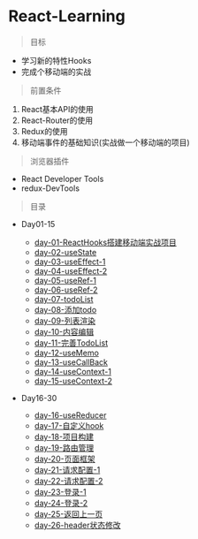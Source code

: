 # React-Learning

> 目标

* 学习新的特性Hooks
* 完成个移动端的实战

> 前置条件

1. React基本API的使用
2. React-Router的使用
3. Redux的使用
4. 移动端事件的基础知识(实战做一个移动端的项目)

> 浏览器插件

* React Developer Tools
* redux-DevTools

> 目录

* Day01-15

    * [day-01-ReactHooks搭建移动端实战项目](./Day01-15/day-01/ReactHooks搭建移动端实战项目.md)
    * [day-02-useState](./Day01-15/day-02/useState.md)
    * [day-03-useEffect-1](./Day01-15/day-03/useEffect-1.md)
    * [day-04-useEffect-2](./Day01-15/day-04/useEffect-2.md)
    * [day-05-useRef-1](./Day01-15/day-05/useRef-1.md)
    * [day-06-useRef-2](./Day01-15/day-06/useRef-2.md)
    * [day-07-todoList](./Day01-15/day-07/todoList.md)
    * [day-08-添加todo](./Day01-15/day-08/添加todo.md)
    * [day-09-列表渲染](./Day01-15/day-09/列表渲染.md)
    * [day-10-内容编辑](./Day01-15/day-10/内容编辑.md)
    * [day-11-完善TodoList](./Day01-15/day-11/完善TodoList.md)
    * [day-12-useMemo](./Day01-15/day-12/useMemo.md)
    * [day-13-useCallBack](./Day01-15/day-13/useCallBack.md)
    * [day-14-useContext-1](./Day01-15/day-14/useContext-1.md)
    * [day-15-useContext-2](./Day01-15/day-15/useContext-2.md)

* Day16-30   

    * [day-16-useReducer](./Day16-30/day-16/useReducer.md)
    * [day-17-自定义hook](./Day16-30/day-17/自定义hook.md)
    * [day-18-项目构建](./Day16-30/day-18/项目构建.md)
    * [day-19-路由管理](./Day16-30/day-19/路由管理.md)
    * [day-20-页面框架](./Day16-30/day-20/页面框架.md)
    * [day-21-请求配置-1](./Day16-30/day-21/请求配置-1.md)
    * [day-22-请求配置-2](./Day16-30/day-22/请求配置-2.md)
    * [day-23-登录-1](./Day16-30/day-23/登录-1.md)
    * [day-24-登录-2](./Day16-30/day-24/登录-2.md)
    * [day-25-返回上一页](./Day16-30/day-25/返回上一页.md)
    * [day-26-header状态修改](./Day16-30/day-26/header状态修改.md)

      
